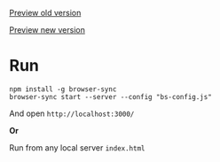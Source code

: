 [Preview old version](asset/calcCostDelivery1.gif)

[Preview new version](asset/calc-cost-delivery-v2-antd.png)

# Run

```
npm install -g browser-sync
browser-sync start --server --config "bs-config.js"
```

And open `http://localhost:3000/`

**Or**

Run from any local server `index.html`
